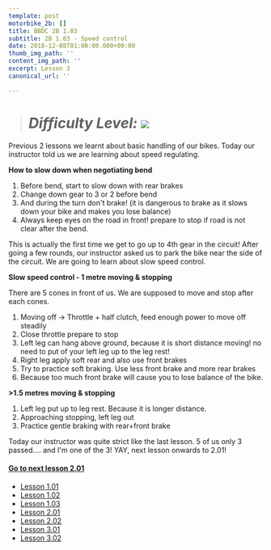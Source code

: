```yaml
---
template: post
motorbike_2b: []
title: BBDC 2B 1.03
subtitle: 2B 1.03 - Speed control
date: 2018-12-08T01:00:00.000+00:00
thumb_img_path: ''
content_img_path: ''
excerpt: Lesson 3
canonical_url: ''

---
```

> # **_Difficulty Level: ![](/images/ok-la.png)_**

Previous 2 lessons we learnt about basic handling of our bikes. Today our instructor told us we are learning about speed regulating.

**How to slow down when negotiating bend**

1. Before bend, start to slow down with rear brakes
2. Change down gear to 3 or 2 before bend
3. And during the turn don't brake! (it is dangerous to brake as it slows down your bike and makes you lose balance)
4. Always keep eyes on the road in front! prepare to stop if road is not clear after the bend.

This is actually the first time we get to go up to 4th gear in the circuit! After going a few rounds, our instructor asked us to park the bike near the side of the circuit. We are going to learn about slow speed control.

**Slow speed control - 1 metre moving & stopping**

There are 5 cones in front of us. We are supposed to move and stop after each cones.

1. Moving off -> Throttle + half clutch, feed enough power to move off steadily
2. Close throttle prepare to stop
3. Left leg can hang above ground, because it is short distance moving! no need to put of your left leg up to the leg rest!
4. Right leg apply soft rear and also use front brakes
5. Try to practice soft braking. Use less front brake and more rear brakes
6. Because too much front brake will cause you to lose balance of the bike.

**>1.5 metres moving & stopping**

1. Left leg put up to leg rest. Because it is longer distance.
2. Approaching stopping, left leg out
3. Practice gentle braking with rear+front brake

Today our instructor was quite strict like the last lesson. 5 of us only 3 passed.... and I'm one of the 3! YAY, next lesson onwards to 2.01!

#### [**Go to next lesson 2.01**](https://gatsbygg.netlify.app/posts/2-01/ "2.01")

* [Lesson 1.01](https://gatsbygg.netlify.app/posts/BBDC_2B_1.01/)
* [Lesson 1.02](https://gatsbygg.netlify.app/posts/subject-1-02/)
* [Lesson 1.03](https://gatsbygg.netlify.app/posts/subject-1-03/)
* [Lesson 2.01](https://gatsbygg.netlify.app/posts/2-01/)
* [Lesson 2.02](https://gatsbygg.netlify.app/posts/2b-2-02/)
* [Lesson 3.01](https://gatsbygg.netlify.app/posts/2b-3-01/)
* [Lesson 3.02](https://gatsbygg.netlify.app/posts/2b-3-02/)
